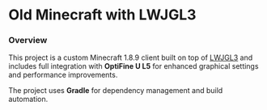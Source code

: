 # Old Minecraft with LWJGL3

### Overview

This project is a custom Minecraft 1.8.9 client built on top of [LWJGL3](https://www.lwjgl.org/) and includes full integration with **OptiFine U L5** for enhanced graphical settings and performance improvements.

The project uses **Gradle** for dependency management and build automation.
